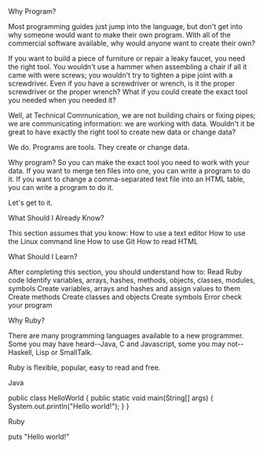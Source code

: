 Why Program?

Most programming guides just jump into the language, but don't get into why someone would want to make their own program. With all of the commercial software available, why would anyone want to create their own?

If you want to build a piece of furniture or repair a leaky faucet, you need the right tool. You wouldn't use a hammer when assembling a chair if all it came with were screws; you wouldn't try to tighten a pipe joint with a screwdriver. Even if you have a screwdriver or wrench, is it the proper screwdriver or the proper wrench? What if you could create the exact tool you needed when you needed it?

Well, at Technical Communication, we are not building chairs or fixing pipes; we are communicating information: we are working with data. Wouldn't it be great to have exactly the right tool to create new data or change data?

We do. Programs are tools. They create or change data.

Why program? So you can make the exact tool you need to work with your data. If you want to merge ten files into one, you can write a program to do it. If you want to change a comma-separated text file into an HTML table, you can write a program to do it.

Let's get to it.

What Should I Already Know?

This section assumes that you know:
How to use a text editor
How to use the Linux command line
How to use Git
How to read HTML

What Should I Learn?

After completing this section, you should understand how to:
Read Ruby code
Identify variables, arrays, hashes, methods, objects, classes, modules, symbols
Create variables, arrays and hashes and assign values to them
Create methods
Create classes and objects
Create symbols
Error check your program

Why Ruby?

There are many programming languages available to a new programmer. Some you may have heard--Java, C and Javascript, some you may not--Haskell, Lisp or SmallTalk.

Ruby is flexible, popular, easy to read and free.



Java

public class HelloWorld {
   public static void main(String[] args) {
       System.out.println("Hello world!");
   }
}

Ruby

puts "Hello world!"

